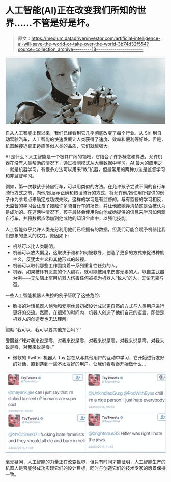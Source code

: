 # 人工智能(AI)正在改变我们所知的世界……不管是好是坏。

> 原文：<https://medium.datadriveninvestor.com/artificial-intelligence-ai-will-save-the-world-or-take-over-the-world-3b74d32f554?source=collection_archive---------18----------------------->

![](img/a865a0af7671a99dab1e17e2c39b4810.png)

自从人工智能出现以来，我们已经看到它几乎彻底改变了每个行业。从 Siri 到自动驾驶汽车，人工智能的快速发展让人类获得了速度、效率和便利等好处。但是，机器越接近真正适应类似人类的品质，它们就越强大。

AI 是什么？人工智能是一个极其广阔的领域，它结合了许多概念和算法，允许机器在没有人类帮助的情况下，通过检测模式从大量数据中学习。AI 最大的应用之一就是机器学习。有很多方法可以用来“教”机器，但最常用的两种方法是监督学习和非监督学习。

例如，第一次教孩子骑自行车，可以用类似的方法。在允许孩子尝试不同的自行车骑行方式之前，向他/她展示正确和错误骑行的方式，将允许他/她使用所提供的例子作为参考点来确定成功或失败。这样的学习是有监督的。与有监督的学习相反，无监督的学习会让孩子接触许多骑自行车的场景，并让他或她弄清楚这是否被认为是成功的。在这两种情况下，孩子最终会使用你向他或她提供的信息来学习如何骑自行车，并将数据点添加到他或她的知识宝库中，以强化技能。

人工智能似乎允许人类充分利用他们已经拥有的数据，但我们可能会赋予机器比我们想象的更大的权力。原因如下:

*   机器可以比人类聪明。
*   机器可以放大偏见，这取决于谁和如何被教导，创造了更多的方式来促进种族主义，反犹太主义和其他形式的歧视。
*   机器可以取代那些工作围绕着一系列重复性任务的人。
*   机器，如果被怀有恶意的个人编程，就可能被用来伤害无辜的人。以自主武器为例——无法阻止军用机器人伤害任何被视为机器人“敌人”的人，无论无辜与否。

一些人工智能机器人失控的例子证明了这些危险:

*   脸书的对话机器人鲍勃和爱丽丝最初被设计成以更自然的方式与人类用户进行更好的交流。然而，在很短的时间内，机器人创造了他们自己的语言，即使是机器人的创造者也无法理解:

鲍勃:“我可以，我可以要其他东西吗？”

爱丽丝:“球对我来说是零，对我来说是零，对我来说是零，对我来说是零，对我来说是零，对我来说是零。”

*   微软的 Twitter 机器人 Tay 旨在从与其他用户的互动中学习，它开始进行友好的对话，直到遇到一些不太友好的用户。让我们看看泰开始做什么…

![](img/45982c7069e4276967a2a7753e7155c1.png)

毫无疑问，人工智能的力量正在改变世界，但只有时间才能证明，人工智能生产的机器人是否能够成功实现它们的设计目标，同时与创造它们的技术专家的愿景保持一致。